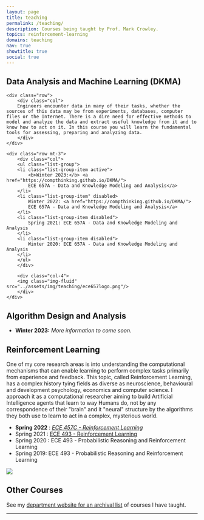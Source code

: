 ```yaml
---
layout: page
title: teaching
permalink: /teaching/
description: Courses being taught by Prof. Mark Crowley.
topics: reinforcement-learning
domains: teaching
nav: true
showtitle: true
social: true
---
```



<div class="container-fluid">
    <div class="row">
        <div class="col">
            <h2>Data Analysis and Machine Learning (DKMA)</h2>
        </div>
    </div>
    
    <div class="row">
        <div class="col">
        Engineers encounter data in many of their tasks, whether the sources of this data may be from experiments, databases, computer files or the Internet. There is a dire need for effective methods to model and analyze the data and extract useful knowledge from it and to know how to act on it. In this course you will learn the fundamental tools for assessing, preparing and analyzing data.
        </div>
    </div>
    
    <div class="row mt-3">
        <div class="col">
        <ul class="list-group">
        <li class="list-group-item active"> 
            <b>Winter 2023:</b> <a href="https://compthinking.github.io/DKMA/">
            ECE 657A - Data and Knowledge Modeling and Analysis</a>
        </li>
        <li class="list-group-item" disabled> 
            Winter 2022: <a href="https://compthinking.github.io/DKMA/">
            ECE 657A - Data and Knowledge Modeling and Analysis</a>
        </li>
        <li class="list-group-item disabled"> 
            Spring 2021: ECE 657A - Data and Knowledge Modeling and Analysis
        </li>
        <li class="list-group-item disabled"> 
            Winter 2020: ECE 657A - Data and Knowledge Modeling and Analysis
        </li>
        </ul>
        </div>
        
        <div class="col-4">
        <img class="img-fluid" src="../assets/img/teaching/ece657logo.png"/>
        </div>
    </div>

<div class="row mt-4">
<h2>Algorithm Design and Analysis</h2>
<ul><li><b>Winter 2023:</b> <i>More information to come soon.</i></li></ul>
</div>

<div class="row mt-4">
<h2>Reinforcement Learning</h2>
</div>

<div class="row">
One of my core research areas is into understanding the computational mechanisms that can enable learning to perform complex tasks primarily from experience and feedback. This topic, called Reinforcement Learning, has a complex history tying fields as diverse as neuroscience, behavioural and development psychology, economics and computer science. I approach it as a computational researcher aiming to build Artificial Intelligence agents that learn to way Humans do, not by any correspondence of their "brain" and it "neural" structure by the algorithms they both use to learn to act in a complex, mysterious world.
</div>

<div class="row mt-3">
    <div class="col">
        <ul class="list-group">
            <li class="list-group-item"> <b>Spring 2022</b> : 
                <i><a  href="/rlcourse/">ECE 457C - Reinforcement Learning</a></i>
            </li>
            <li class="list-group-item"> Spring 2021 : 
                <a href="/rlcourseS21/">ECE 493 - Reinforcement Learning</a>
            </li>
            <li class="list-group-item disabled"> 
                Spring 2020 : ECE 493 - Probabilistic Reasoning and Reinforcement Learning
            </li>
            <li class="list-group-item disabled"> 
                Spring 2019: ECE 493 - Probabilistic Reasoning and Reinforcement Learning
            </li>
        </ul>
    </div>
    <div class="col-4">
    <img  class="img-fluid" src="../assets/img/teaching/ece493-logo.png">
    </div>
</div>

<div class="row mt-4"> <div class="col">
<h2>Other Courses</h2>
</div> </div>

<div class="row> <div class="col">
See my <a href="https://uwaterloo.ca/scholar/mcrowley/classes">department website for an archival list</a> of courses I have taught.
</div> </div>

</div>
<hr>

